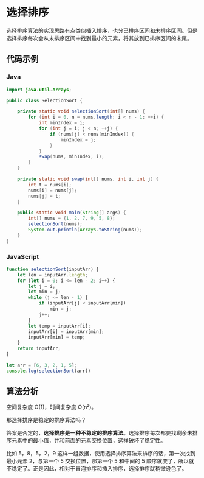 # 选择排序

选择排序算法的实现思路有点类似插入排序，也分已排序区间和未排序区间。但是选择排序每次会从未排序区间中找到最小的元素，将其放到已排序区间的末尾。

## 代码示例

<!-- tabs:start -->

### **Java**

```java
import java.util.Arrays;

public class SelectionSort {

    private static void selectionSort(int[] nums) {
        for (int i = 0, n = nums.length; i < n - 1; ++i) {
            int minIndex = i;
            for (int j = i; j < n; ++j) {
                if (nums[j] < nums[minIndex]) {
                    minIndex = j;
                }
            }
            swap(nums, minIndex, i);
        }
    }

    private static void swap(int[] nums, int i, int j) {
        int t = nums[i];
        nums[i] = nums[j];
        nums[j] = t;
    }

    public static void main(String[] args) {
        int[] nums = {1, 2, 7, 9, 5, 8};
        selectionSort(nums);
        System.out.println(Arrays.toString(nums));
    }
}

```

### **JavaScript**

```javascript
function selectionSort(inputArr) {
    let len = inputArr.length;
    for (let i = 0; i <= len - 2; i++) {
        let j = i;
        let min = j;
        while (j <= len - 1) {
            if (inputArr[j] < inputArr[min])
                min = j;
            j++;
        }
        let temp = inputArr[i];
        inputArr[i] = inputArr[min];
        inputArr[min] = temp;
    }
    return inputArr;
}

let arr = [6, 3, 2, 1, 5];
console.log(selectionSort(arr))
```

<!-- tabs:end -->

## 算法分析

空间复杂度 O(1)，时间复杂度 O(n²)。

那选择排序是稳定的排序算法吗？

答案是否定的，**选择排序是一种不稳定的排序算法**。选择排序每次都要找剩余未排序元素中的最小值，并和前面的元素交换位置，这样破坏了稳定性。

比如 5，8，5，2，9 这样一组数据，使用选择排序算法来排序的话，第一次找到最小元素 2，与第一个 5 交换位置，那第一个 5 和中间的 5 顺序就变了，所以就不稳定了。正是因此，相对于冒泡排序和插入排序，选择排序就稍微逊色了。
